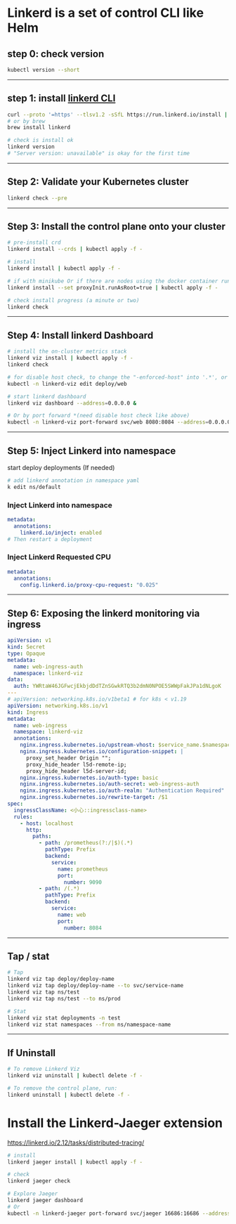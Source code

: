 # Linkerd is a set of control CLI like Helm

## step 0: check version

```sh
kubectl version --short
```

---

## step 1: install [linkerd CLI](https://linkerd.io/2.11/getting-started/#step-1-install-the-cli)

```sh
curl --proto '=https' --tlsv1.2 -sSfL https://run.linkerd.io/install | sh
# or by brew
brew install linkerd

# check is install ok
linkerd version
# "Server version: unavailable" is okay for the first time
```

---

## Step 2: Validate your Kubernetes cluster

```sh
linkerd check --pre
```

---

## Step 3: Install the control plane onto your cluster

```sh
# pre-install crd
linkerd install --crds | kubectl apply -f -

# install
linkerd install | kubectl apply -f -

# if with minikube Or if there are nodes using the docker container runtime and proxy-init container must run as root user.
linkerd install --set proxyInit.runAsRoot=true | kubectl apply -f -

# check install progress (a minute or two)
linkerd check
```

---

## Step 4: Install linkerd Dashboard

```sh
# install the on-cluster metrics stack
linkerd viz install | kubectl apply -f -
linkerd check

# for disable host check, to change the "-enforced-host" into '.*', or add the target host name
kubectl -n linkerd-viz edit deploy/web

# start linkerd dashboard
linkerd viz dashboard --address=0.0.0.0 &

# Or by port forward *(need disable host check like above)
kubectl -n linkerd-viz port-forward svc/web 8080:8084 --address=0.0.0.0
```

---

## Step 5: Inject Linkerd into namespace

start deploy deployments (If needed)

```sh
# add linkerd annotation in namespace yaml
k edit ns/default
```

### **Inject Linkerd into namespace**

```yaml
metadata:
  annotations:
    linkerd.io/inject: enabled
# Then restart a deployment
```

### **Inject Linkerd Requested CPU**

```yaml
metadata:
  annotations:
    config.linkerd.io/proxy-cpu-request: "0.025"
```

---

## Step 6: Exposing the linkerd monitoring via ingress

```yaml
apiVersion: v1
kind: Secret
type: Opaque
metadata:
  name: web-ingress-auth
  namespace: linkerd-viz
data:
  auth: YWRtaW46JGFwcjEkbjdDdTZnSGwkRTQ3b2dmN0NPOE5SWWpFakJPa1dNLgoK
---
# apiVersion: networking.k8s.io/v1beta1 # for k8s < v1.19
apiVersion: networking.k8s.io/v1
kind: Ingress
metadata:
  name: web-ingress
  namespace: linkerd-viz
  annotations:
    nginx.ingress.kubernetes.io/upstream-vhost: $service_name.$namespace.svc.cluster.local:8084
    nginx.ingress.kubernetes.io/configuration-snippet: |
      proxy_set_header Origin "";
      proxy_hide_header l5d-remote-ip;
      proxy_hide_header l5d-server-id;
    nginx.ingress.kubernetes.io/auth-type: basic
    nginx.ingress.kubernetes.io/auth-secret: web-ingress-auth
    nginx.ingress.kubernetes.io/auth-realm: "Authentication Required"
    nginx.ingress.kubernetes.io/rewrite-target: /$1
spec:
  ingressClassName: <小心::ingressclass-name>
  rules:
    - host: localhost
      http:
        paths:
          - path: /prometheus(?:/|$)(.*)
            pathType: Prefix
            backend:
              service:
                name: prometheus
                port:
                  number: 9090
          - path: /(.*)
            pathType: Prefix
            backend:
              service:
                name: web
                port:
                  number: 8084
```

---

## Tap / stat

```sh
# Tap
linkerd viz tap deploy/deploy-name
linkerd viz tap deploy/deploy-name --to svc/service-name
linkerd viz tap ns/test
linkerd viz tap ns/test --to ns/prod

# Stat
linkerd viz stat deployments -n test
linkerd viz stat namespaces --from ns/namespace-name
```

---

## If Uninstall

```sh
# To remove Linkerd Viz
linkerd viz uninstall | kubectl delete -f -

# To remove the control plane, run:
linkerd uninstall | kubectl delete -f -
```

# Install the Linkerd-Jaeger extension

https://linkerd.io/2.12/tasks/distributed-tracing/

```sh
# install
linkerd jaeger install | kubectl apply -f -

# check
linkerd jaeger check

# Explore Jaeger
linkerd jaeger dashboard
# Or
kubectl -n linkerd-jaeger port-forward svc/jaeger 16686:16686 --address=0.0.0.0
```
